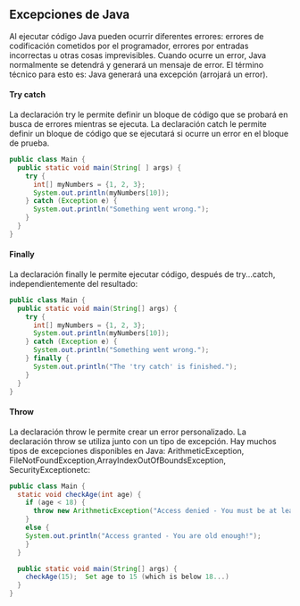 ## Excepciones de Java
Al ejecutar código Java pueden ocurrir diferentes errores: errores de codificación cometidos por el programador, errores por entradas incorrectas u otras cosas imprevisibles.
Cuando ocurre un error, Java normalmente se detendrá y generará un mensaje de error.
El término técnico para esto es: Java generará una excepción (arrojará un error).

#### Try catch
La declaración try le permite definir un bloque de código que se probará en busca de errores mientras se ejecuta.
La declaración catch le permite definir un bloque de código que se ejecutará si ocurre un error en el bloque de prueba.

```java
public class Main {
  public static void main(String[ ] args) {
    try {
      int[] myNumbers = {1, 2, 3};
      System.out.println(myNumbers[10]);
    } catch (Exception e) {
      System.out.println("Something went wrong.");
    }
  }
}
```

#### Finally
La declaración finally le permite ejecutar código, después de try...catch, independientemente del resultado:
```java
public class Main {
  public static void main(String[] args) {
    try {
      int[] myNumbers = {1, 2, 3};
      System.out.println(myNumbers[10]);
    } catch (Exception e) {
      System.out.println("Something went wrong.");
    } finally {
      System.out.println("The 'try catch' is finished.");
    }
  }
}
```

#### Throw
La declaración throw le permite crear un error personalizado.
La declaración throw se utiliza junto con un tipo de excepción. 
Hay muchos tipos de excepciones disponibles en Java:
ArithmeticException, FileNotFoundException,ArrayIndexOutOfBoundsException, SecurityExceptionetc:

```java
public class Main {
  static void checkAge(int age) {
    if (age < 18) {
      throw new ArithmeticException("Access denied - You must be at least 18 years old.");
    }
    else {
    System.out.println("Access granted - You are old enough!");
    }
  }

  public static void main(String[] args) {
    checkAge(15);  Set age to 15 (which is below 18...)
  }
}
```